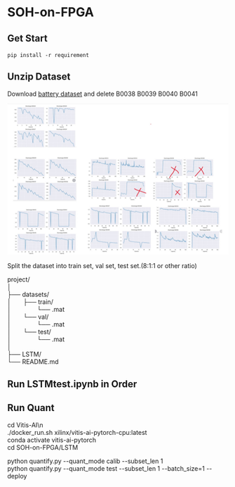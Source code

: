 # SOH-on-FPGA

## Get Start

```shell
pip install -r requirement
```

## Unzip Dataset

Download [battery dataset](https://ti.arc.nasa.gov/c/5) and delete B0038 B0039 B0040 B0041

![](.//img//SOH.jpg)

Split the dataset into train set, val set,  test set.(8:1:1 or other ratio)


project/  
│    
├── datasets/  
│  &nbsp; &nbsp;&nbsp;&nbsp;&nbsp;├── train/  
│		&nbsp; &nbsp;&nbsp;&nbsp;&nbsp;&nbsp;&nbsp;&nbsp;&nbsp;&nbsp;&nbsp;&nbsp;&nbsp;└── .mat  
│  &nbsp; &nbsp;&nbsp;&nbsp;&nbsp;└── val/  
│		&nbsp; &nbsp;&nbsp;&nbsp;&nbsp;&nbsp;&nbsp;&nbsp;&nbsp;&nbsp;&nbsp;&nbsp;&nbsp;└── .mat  
│  &nbsp; &nbsp;&nbsp;&nbsp;&nbsp;└── test/  
│	   	&nbsp; &nbsp;&nbsp;&nbsp;&nbsp;&nbsp;&nbsp;&nbsp;&nbsp;&nbsp;&nbsp;&nbsp;&nbsp;└── .mat  
│  
├── LSTM/  
└── README.md  
## Run LSTMtest.ipynb in Order

## Run Quant
cd Vitis-AI\n  
./docker_run.sh xilinx/vitis-ai-pytorch-cpu:latest  
conda activate vitis-ai-pytorch  
cd SOH-on-FPGA/LSTM  

python quantify.py --quant_mode calib --subset_len 1  
python quantify.py --quant_mode test --subset_len 1 --batch_size=1 --deploy  
